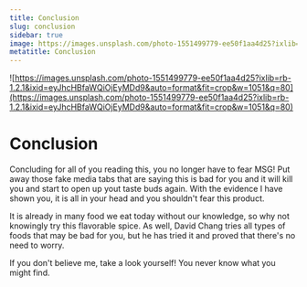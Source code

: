 ```yaml
---
title: Conclusion
slug: conclusion
sidebar: true
image: https://images.unsplash.com/photo-1551499779-ee50f1aa4d25?ixlib=rb-1.2.1&ixid=eyJhcHBfaWQiOjEyMDd9&auto=format&fit=crop&w=1051&q=80
metatitle: Conclusion
---
```


![https://images.unsplash.com/photo-1551499779-ee50f1aa4d25?ixlib=rb-1.2.1&ixid=eyJhcHBfaWQiOjEyMDd9&auto=format&fit=crop&w=1051&q=80](https://images.unsplash.com/photo-1551499779-ee50f1aa4d25?ixlib=rb-1.2.1&ixid=eyJhcHBfaWQiOjEyMDd9&auto=format&fit=crop&w=1051&q=80)

# Conclusion

Concluding for all of you reading this, you no longer have to fear MSG! Put away those fake media tabs that are saying this is bad for you and it will kill you and start to open up yout taste buds again. With the evidence I have shown you, it is all in your head and you shouldn't fear this product.

It is already in many food we eat today without our knowledge, so why not knowingly try this flavorable spice. As well, David Chang tries all types of foods that may be bad for you, but he has tried it and proved that there's no need to worry.

If you don't believe me, take a look yourself! You never know what you might find.


